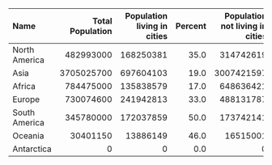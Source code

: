 |Name |Total Population |Population living in cities |Percent| Population not living in cities | Percentage | 
| :--- | ---: | ---: | ------------------------------: | ---: | -------------------------------: |
| North America | 482993000 | 168250381 | 35.0 | 314742619 | 65.0 |
| Asia | 3705025700 | 697604103 | 19.0 | 3007421597 | 81.0 |
| Africa | 784475000 | 135838579 | 17.0 | 648636421 | 83.0 |
| Europe | 730074600 | 241942813 | 33.0 | 488131787 | 67.0 |
| South America | 345780000 | 172037859 | 50.0 | 173742141 | 50.0 |
| Oceania | 30401150 | 13886149 | 46.0 | 16515001 | 54.0 |
| Antarctica | 0 | 0 | 0.0 | 0 | 0.0 |
